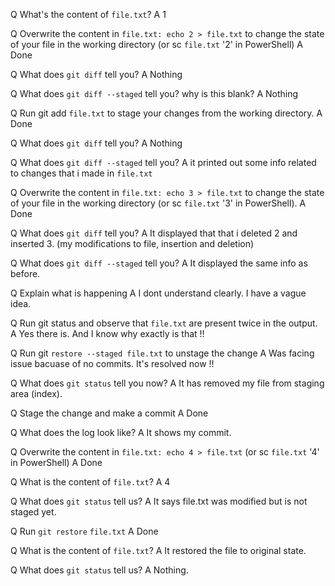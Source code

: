 Q What's the content of `file.txt`?
A 1

Q Overwrite the content in `file.txt: echo 2 > file.txt` to change the state of your file in the working directory (or sc `file.txt` '2' in PowerShell)
A Done

Q What does `git diff` tell you?
A Nothing

Q What does `git diff --staged` tell you? why is this blank?
A Nothing

Q Run git add `file.txt` to stage your changes from the working directory.
A Done

Q What does `git diff` tell you?
A Nothing

Q What does `git diff --staged` tell you?
A it printed out some info related to changes that i made in `file.txt`

Q Overwrite the content in `file.txt: echo 3 > file.txt` to change the state of your file in the working directory (or sc `file.txt` '3' in PowerShell).
A Done

Q What does `git diff` tell you?
A It displayed that that i deleted 2 and inserted 3. (my modifications to file, insertion and deletion)

Q What does `git diff --staged` tell you?
A It displayed the same info as before.

Q Explain what is happening
A I dont understand clearly. I have a vague idea.

Q Run git status and observe that `file.txt` are present twice in the output.
A Yes there is. And I know why exactly is that !!

Q Run git `restore --staged file.txt` to unstage the change
A Was facing issue bacuase of no commits. It's resolved now !!

Q What does `git status` tell you now?
A It has removed my file from staging area (index).

Q Stage the change and make a commit
A Done

Q What does the log look like?
A It shows my commit.

Q Overwrite the content in `file.txt: echo 4 > file.txt` (or sc `file.txt` '4' in PowerShell)
A Done

Q What is the content of `file.txt`?
A 4

Q What does `git status` tell us?
A It says file.txt was modified but is not staged yet.

Q Run `git restore` `file.txt`
A Done

Q What is the content of `file.txt`?
A It restored the file to original state.

Q What does `git status` tell us?
A Nothing.
